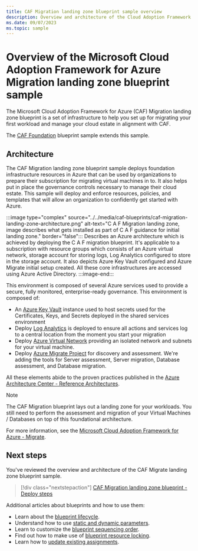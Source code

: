 ```yaml
---
title: CAF Migration landing zone blueprint sample overview
description: Overview and architecture of the Cloud Adoption Framework (CAF) for Azure Migration landing zone blueprint sample.
ms.date: 09/07/2023
ms.topic: sample
---
```

# Overview of the Microsoft Cloud Adoption Framework for Azure Migration landing zone blueprint sample

The Microsoft Cloud Adoption Framework for Azure (CAF) Migration landing zone blueprint is a set of
infrastructure to help you set up for migrating your first workload and manage your cloud estate in
alignment with CAF.

The [CAF Foundation](../caf-foundation/index.md) blueprint sample extends this sample.

## Architecture

The CAF Migration landing zone blueprint sample deploys foundation infrastructure resources in Azure
that can be used by organizations to prepare their subscription for migrating virtual machines in
to. It also helps put in place the governance controls necessary to manage their cloud estate. This
sample will deploy and enforce resources, policies, and templates that will allow an organization to
confidently get started with Azure.

:::image type="complex" source="../../media/caf-blueprints/caf-migration-landing-zone-architecture.png" alt-text="C A F Migration landing zone, image describes what gets installed as part of C A F guidance for initial landing zone." border="false":::
   Describes an Azure architecture which is achieved by deploying the C A F migration blueprint. It's applicable to a subscription with resource groups which consists of an Azure virtual network, storage account for storing logs, Log Analytics configured to store in the storage account. It also depicts Azure Key Vault configured and Azure Migrate initial setup created. All these core infrastructures are accessed using Azure Active Directory.
:::image-end:::

This environment is composed of several Azure services used to provide a secure, fully monitored,
enterprise-ready governance. This environment is composed of:

- An [Azure Key Vault](../../../../key-vault/general/overview.md) instance used to host secrets
  used for the Certificates, Keys, and Secrets deployed in the shared services environment
- Deploy [Log Analytics](../../../../azure-monitor/overview.md) is deployed to ensure all actions
  and services log to a central location from the moment you start your migration
- Deploy [Azure Virtual Network](../../../../virtual-network/virtual-networks-overview.md) providing
  an isolated network and subnets for your virtual machine.
- Deploy [Azure Migrate Project](../../../../migrate/migrate-services-overview.md) for discovery and
  assessment. We're adding the tools for Server assessment, Server migration, Database assessment,
  and Database migration.

All these elements abide to the proven practices published in the
[Azure Architecture Center - Reference Architectures](/azure/architecture/reference-architectures/).

> [!NOTE]
> The CAF Migration blueprint lays out a landing zone for your workloads. You still need to perform
> the assessment and migration of your Virtual Machines / Databases on top of this foundational
> architecture.

For more information, see the
[Microsoft Cloud Adoption Framework for Azure - Migrate](/azure/architecture/cloud-adoption/migrate/).

## Next steps

You've reviewed the overview and architecture of the CAF Migrate landing zone blueprint sample.

> [!div class="nextstepaction"]
> [CAF Migration landing zone blueprint - Deploy steps](./deploy.md)

Additional articles about blueprints and how to use them:

- Learn about the [blueprint lifecycle](../../concepts/lifecycle.md).
- Understand how to use [static and dynamic parameters](../../concepts/parameters.md).
- Learn to customize the [blueprint sequencing order](../../concepts/sequencing-order.md).
- Find out how to make use of [blueprint resource locking](../../concepts/resource-locking.md).
- Learn how to [update existing assignments](../../how-to/update-existing-assignments.md).
